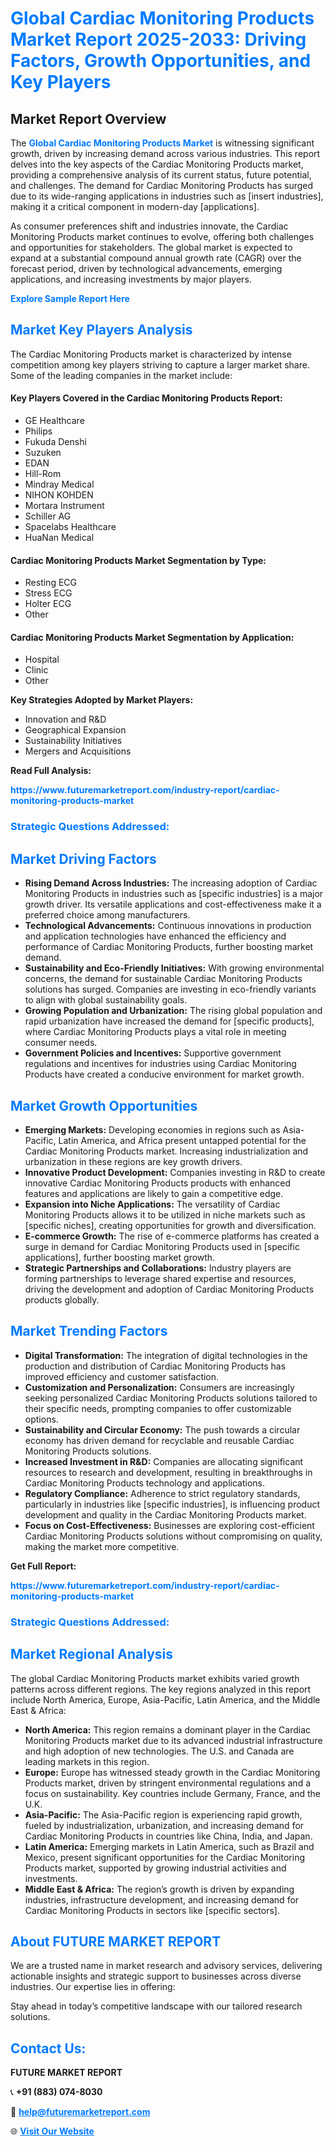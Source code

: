 <h1 style="color: #007BFF;">Global Cardiac Monitoring Products Market Report 2025-2033: Driving Factors, Growth Opportunities, and Key Players</h1>

<section id="overview">
<h2>Market Report Overview</h2>
<p>The <a href="https://www.futuremarketreport.com/industry-report/cardiac-monitoring-products-market" style="color: #007BFF; text-decoration: none;"><strong>Global Cardiac Monitoring Products Market</strong></a> is witnessing significant growth, driven by increasing demand across various industries. This report delves into the key aspects of the Cardiac Monitoring Products market, providing a comprehensive analysis of its current status, future potential, and challenges. The demand for Cardiac Monitoring Products has surged due to its wide-ranging applications in industries such as [insert industries], making it a critical component in modern-day [applications].</p>
<p>As consumer preferences shift and industries innovate, the Cardiac Monitoring Products market continues to evolve, offering both challenges and opportunities for stakeholders. The global market is expected to expand at a substantial compound annual growth rate (CAGR) over the forecast period, driven by technological advancements, emerging applications, and increasing investments by major players.</p>
</section>

<section id="overview">
<p><a href="https://www.futuremarketreport.com/request-sample/reportId=58973" style="color: #007BFF; text-decoration: none;"><strong>Explore Sample Report Here</strong></a></p>
</section>

<section id="key-players">
<h2 style="color: #007BFF;">Market Key Players Analysis</h2>
<p>The Cardiac Monitoring Products market is characterized by intense competition among key players striving to capture a larger market share. Some of the leading companies in the market include:</p>
<h4>Key Players Covered in the Cardiac Monitoring Products Report:</h4>
<ul><li>GE Healthcare</li><li>Philips</li><li>Fukuda Denshi</li><li>Suzuken</li><li>EDAN</li><li>Hill-Rom</li><li>Mindray Medical</li><li>NIHON KOHDEN</li><li>Mortara Instrument</li><li>Schiller AG</li><li>Spacelabs Healthcare</li><li>HuaNan Medical</li></ul>
<h4>Cardiac Monitoring Products Market Segmentation by Type:</h4>
<ul><li>Resting ECG</li><li>Stress ECG</li><li>Holter ECG</li><li>Other</li></ul>

<h4>Cardiac Monitoring Products Market Segmentation by Application:</h4>
<ul><li>Hospital</li><li>Clinic</li><li>Other</li></ul>
<p><strong>Key Strategies Adopted by Market Players:</strong></p>
<ul>
<li>Innovation and R&D</li>
<li>Geographical Expansion</li>
<li>Sustainability Initiatives</li>
<li>Mergers and Acquisitions</li>
</ul>
</section>

<section>
<p><strong>Read Full Analysis: </strong></p><a href="https://www.futuremarketreport.com/industry-report/cardiac-monitoring-products-market" style="color: #007BFF; text-decoration: none;"><strong>https://www.futuremarketreport.com/industry-report/cardiac-monitoring-products-market</strong></a>
<h3 style="color: #007BFF;">Strategic Questions Addressed:</h3>
</section>

<section id="driving-factors">
<h2 style="color: #007BFF;">Market Driving Factors</h2>
<ul>
<li><strong>Rising Demand Across Industries:</strong> The increasing adoption of Cardiac Monitoring Products in industries such as [specific industries] is a major growth driver. Its versatile applications and cost-effectiveness make it a preferred choice among manufacturers.</li>
<li><strong>Technological Advancements:</strong> Continuous innovations in production and application technologies have enhanced the efficiency and performance of Cardiac Monitoring Products, further boosting market demand.</li>
<li><strong>Sustainability and Eco-Friendly Initiatives:</strong> With growing environmental concerns, the demand for sustainable Cardiac Monitoring Products solutions has surged. Companies are investing in eco-friendly variants to align with global sustainability goals.</li>
<li><strong>Growing Population and Urbanization:</strong> The rising global population and rapid urbanization have increased the demand for [specific products], where Cardiac Monitoring Products plays a vital role in meeting consumer needs.</li>
<li><strong>Government Policies and Incentives:</strong> Supportive government regulations and incentives for industries using Cardiac Monitoring Products have created a conducive environment for market growth.</li>
</ul>
</section>

<section id="growth-opportunities">
<h2 style="color: #007BFF;">Market Growth Opportunities</h2>
<ul>
<li><strong>Emerging Markets:</strong> Developing economies in regions such as Asia-Pacific, Latin America, and Africa present untapped potential for the Cardiac Monitoring Products market. Increasing industrialization and urbanization in these regions are key growth drivers.</li>
<li><strong>Innovative Product Development:</strong> Companies investing in R&D to create innovative Cardiac Monitoring Products products with enhanced features and applications are likely to gain a competitive edge.</li>
<li><strong>Expansion into Niche Applications:</strong> The versatility of Cardiac Monitoring Products allows it to be utilized in niche markets such as [specific niches], creating opportunities for growth and diversification.</li>
<li><strong>E-commerce Growth:</strong> The rise of e-commerce platforms has created a surge in demand for Cardiac Monitoring Products used in [specific applications], further boosting market growth.</li>
<li><strong>Strategic Partnerships and Collaborations:</strong> Industry players are forming partnerships to leverage shared expertise and resources, driving the development and adoption of Cardiac Monitoring Products products globally.</li>
</ul>
</section>

<section id="trending-factors">
<h2 style="color: #007BFF;">Market Trending Factors</h2>
<ul>
<li><strong>Digital Transformation:</strong> The integration of digital technologies in the production and distribution of Cardiac Monitoring Products has improved efficiency and customer satisfaction.</li>
<li><strong>Customization and Personalization:</strong> Consumers are increasingly seeking personalized Cardiac Monitoring Products solutions tailored to their specific needs, prompting companies to offer customizable options.</li>
<li><strong>Sustainability and Circular Economy:</strong> The push towards a circular economy has driven demand for recyclable and reusable Cardiac Monitoring Products solutions.</li>
<li><strong>Increased Investment in R&D:</strong> Companies are allocating significant resources to research and development, resulting in breakthroughs in Cardiac Monitoring Products technology and applications.</li>
<li><strong>Regulatory Compliance:</strong> Adherence to strict regulatory standards, particularly in industries like [specific industries], is influencing product development and quality in the Cardiac Monitoring Products market.</li>
<li><strong>Focus on Cost-Effectiveness:</strong> Businesses are exploring cost-efficient Cardiac Monitoring Products solutions without compromising on quality, making the market more competitive.</li>
</ul>
</section>

<section>
<p><strong>Get Full Report: </strong></p><a href="https://www.futuremarketreport.com/industry-report/cardiac-monitoring-products-market" style="color: #007BFF; text-decoration: none;"><strong>https://www.futuremarketreport.com/industry-report/cardiac-monitoring-products-market</strong></a>
<h3 style="color: #007BFF;">Strategic Questions Addressed:</h3>
</section>


<section id="regional-analysis">
<h2 style="color: #007BFF;">Market Regional Analysis</h2>
<p>The global Cardiac Monitoring Products market exhibits varied growth patterns across different regions. The key regions analyzed in this report include North America, Europe, Asia-Pacific, Latin America, and the Middle East & Africa:</p>
<ul>
<li><strong>North America:</strong> This region remains a dominant player in the Cardiac Monitoring Products market due to its advanced industrial infrastructure and high adoption of new technologies. The U.S. and Canada are leading markets in this region.</li>
<li><strong>Europe:</strong> Europe has witnessed steady growth in the Cardiac Monitoring Products market, driven by stringent environmental regulations and a focus on sustainability. Key countries include Germany, France, and the U.K.</li>
<li><strong>Asia-Pacific:</strong> The Asia-Pacific region is experiencing rapid growth, fueled by industrialization, urbanization, and increasing demand for Cardiac Monitoring Products in countries like China, India, and Japan.</li>
<li><strong>Latin America:</strong> Emerging markets in Latin America, such as Brazil and Mexico, present significant opportunities for the Cardiac Monitoring Products market, supported by growing industrial activities and investments.</li>
<li><strong>Middle East & Africa:</strong> The region’s growth is driven by expanding industries, infrastructure development, and increasing demand for Cardiac Monitoring Products in sectors like [specific sectors].</li>
</ul>
</section>

<footer>
<h2 style="color: #007BFF;">About FUTURE MARKET REPORT</h2>
<p>We are a trusted name in market research and advisory services, delivering actionable insights and strategic support to businesses across diverse industries. Our expertise lies in offering:</p>

<p>Stay ahead in today’s competitive landscape with our tailored research solutions.</p>

<h2 style="color: #007BFF;">Contact Us:</h2>
<p><strong>FUTURE MARKET REPORT</strong></p>
<p>📞 <strong>+91 (883) 074-8030</strong></p>
<p>📧 <strong><a href="mailto:help@futuremarketreport.com" style="color: #007BFF;">help@futuremarketreport.com</a></strong></p>
<p>🌐 <strong><a href="https://www.futuremarketreport.com/" style="color: #007BFF;">Visit Our Website</a></strong></p>
</footer>